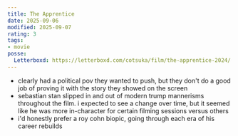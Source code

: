 ```yaml
---
title: The Apprentice
date: 2025-09-06
modified: 2025-09-07
rating: 3
tags:
- movie
posse:
  Letterboxd: https://letterboxd.com/cotsuka/film/the-apprentice-2024/
---
```


- clearly had a political pov they wanted to push, but they don't do a good job of proving it with the story they showed on the screen
- sebastian stan slipped in and out of modern trump mannerisms throughout the film. i expected to see a change over time, but it seemed like he was more in-character for certain filming sessions versus others
- i'd honestly prefer a roy cohn biopic, going through each era of his career rebuilds
